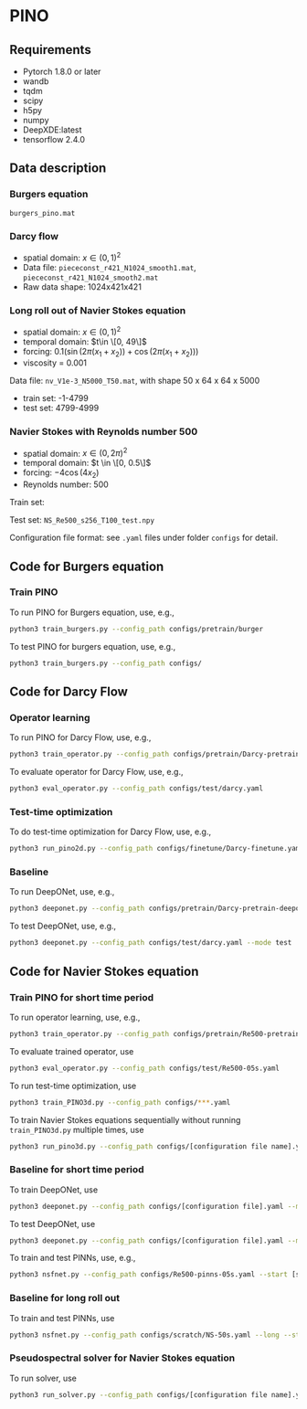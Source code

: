 # PINO

## Requirements
- Pytorch 1.8.0 or later
- wandb
- tqdm
- scipy
- h5py
- numpy
- DeepXDE:latest
- tensorflow 2.4.0

## Data description
### Burgers equation
`burgers_pino.mat`

### Darcy flow 
- spatial domain: $x\in (0,1)^2$
- Data file: `piececonst_r421_N1024_smooth1.mat`, `piececonst_r421_N1024_smooth2.mat`
- Raw data shape: 1024x421x421


### Long roll out of Navier Stokes equation
- spatial domain: $x\in (0, 1)^2$
- temporal domain: $t\in \[0, 49\]$
- forcing: $0.1(\sin(2\pi(x_1+x_2)) + \cos(2\pi(x_1+x_2)))$
- viscosity = 0.001

Data file: `nv_V1e-3_N5000_T50.mat`, with shape 50 x 64 x 64 x 5000 

- train set: -1-4799
- test set: 4799-4999
### Navier Stokes with Reynolds number 500
- spatial domain: $x\in (0, 2\pi)^2$
- temporal domain: $t \in \[0, 0.5\]$
- forcing: $-4\cos(4x_2)$
- Reynolds number: 500

Train set: 

Test set: `NS_Re500_s256_T100_test.npy`

Configuration file format: see `.yaml` files under folder `configs` for detail. 

## Code for Burgers equation
### Train PINO
To run PINO for Burgers equation, use, e.g.,
```bash 
python3 train_burgers.py --config_path configs/pretrain/burger
```

To test PINO for burgers equation, use, e.g., 
```bash
python3 train_burgers.py --config_path configs/
```

## Code for Darcy Flow

### Operator learning
To run PINO for Darcy Flow, use, e.g., 
```bash
python3 train_operator.py --config_path configs/pretrain/Darcy-pretrain.yaml
```
To evaluate operator for Darcy Flow, use, e.g., 
```bash
python3 eval_operator.py --config_path configs/test/darcy.yaml
```

### Test-time optimization
To do test-time optimization for Darcy Flow, use, e.g., 
```bash
python3 run_pino2d.py --config_path configs/finetune/Darcy-finetune.yaml --start [starting index] --stop [stopping index]
```

### Baseline
To run DeepONet, use, e.g., 
```bash
python3 deeponet.py --config_path configs/pretrain/Darcy-pretrain-deeponet.yaml --mode train 
```
To test DeepONet, use, e.g., 
```bash
python3 deeponet.py --config_path configs/test/darcy.yaml --mode test
```


## Code for Navier Stokes equation
### Train PINO for short time period
To run operator learning, use, e.g., 
```bash
python3 train_operator.py --config_path configs/pretrain/Re500-pretrain-05s-4C0.yaml
```
To evaluate trained operator, use
```bash
python3 eval_operator.py --config_path configs/test/Re500-05s.yaml
```
To run test-time optimization, use
```bash
python3 train_PINO3d.py --config_path configs/***.yaml 
```

To train Navier Stokes equations sequentially without running `train_PINO3d.py` multiple times, use

```bash
python3 run_pino3d.py --config_path configs/[configuration file name].yaml --start [index of the first data] --stop [which data to stop]
```


### Baseline for short time period
To train DeepONet, use 
```bash
python3 deeponet.py --config_path configs/[configuration file].yaml --mode train
```

To test DeepONet, use 
```bash
python3 deeponet.py --config_path configs/[configuration file].yaml --mode test
```

To train and test PINNs, use, e.g.,  
```bash
python3 nsfnet.py --config_path configs/Re500-pinns-05s.yaml --start [starting index] --stop [stopping index]
```
### Baseline for long roll out
To train and test PINNs, use
```bash
python3 nsfnet.py --config_path configs/scratch/NS-50s.yaml --long --start [starting index] --stop [stopping index]
```

### Pseudospectral solver for Navier Stokes equation
To run solver, use 
```bash
python3 run_solver.py --config_path configs/[configuration file name].yaml
```
